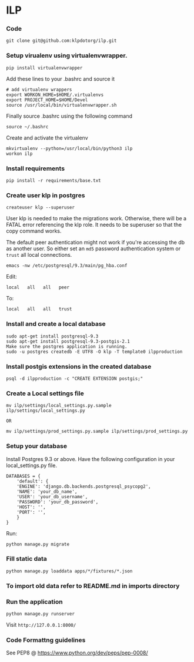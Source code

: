ILP
====


### Code

    git clone git@github.com:klpdotorg/ilp.git

### Setup virualenv using virtualenvwrapper.

    pip install virtualenvwrapper
    
Add these lines to your .bashrc and source it

    # add virtualenv wrappers
    export WORKON_HOME=$HOME/.virtualenvs
    export PROJECT_HOME=$HOME/Devel
    source /usr/local/bin/virtualenvwrapper.sh

Finally source .bashrc using the following command
    
    source ~/.bashrc

Create and activate the virtualenv

    mkvirtualenv --python=/usr/local/bin/python3 ilp
    workon ilp
   
### Install requirements

    pip install -r requirements/base.txt

### Create user klp in postgres

    createuser klp --superuser

User klp is needed to make the migrations work. Otherwise, there will be a FATAL error referencing the klp role. It needs to be superuser so that the copy command works.

The default peer authentication might not work if you're accessing the db as another user. So either set an `md5` password authentication system or `trust` all local connections.

    emacs -nw /etc/postgresql/9.3/main/pg_hba.conf

Edit:

    local   all   all   peer

To:

    local   all   all   trust

### Install and create a local database

    sudo apt-get install postgresql-9.3
    sudo apt-get install postgresql-9.3-postgis-2.1
    Make sure the postgres application is running.
    sudo -u postgres createdb -E UTF8 -O klp -T template0 ilpproduction

### Install postgis extensions in the created database
    psql -d ilpproduction -c "CREATE EXTENSION postgis;"

### Create a Local settings file

    mv ilp/settings/local_settings.py.sample ilp/settings/local_settings.py

    OR

    mv ilp/settings/prod_settings.py.sample ilp/settings/prod_settings.py

### Setup your database

Install Postgres 9.3 or above. Have the following configuration in your local_settings.py file.

    DATABASES = {
        'default': {
        'ENGINE': 'django.db.backends.postgresql_psycopg2',
        'NAME': 'your_db_name',
        'USER': 'your_db_username',
        'PASSWORD': 'your_db_password',
        'HOST': '',
        'PORT': '',
        }
    }

Run:

    python manage.py migrate

### Fill static data
    python manage.py loaddata apps/*/fixtures/*.json

### To import old data refer to README.md in imports directory


### Run the application

    python manage.py runserver

Visit `http://127.0.0.1:8000/`

### Code Formattng guidelines
See PEP8 @ https://www.python.org/dev/peps/pep-0008/


